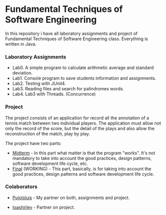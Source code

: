 # Fundamental Techniques of Software Engineering

In this repository i have all laboratory assignments and project of Fundamental Techniques of Software Engineering class. Everything is written in Java.

### Laboratory Assignments

- Lab0. A simple program to calculate arithmetic average and standard deviation.
- Lab1. Console program to save students information and assignments.
- Lab2. Testing with JUnit4.
- Lab3. Reading files and search for palindromes words.
- Lab4. Lab3 with Threads. (Concurrence)

### Project

The project consists of an application for record all the annotation of a tennis match between two individual players. The application must allow not only the record of the score, but the detail of the plays and also allow the reconstruction of the match, play by play.

The project have two parts:

- [Midterm] - In this part what matter is that the program "works". It's not mandatory to take into account the good practices, design patterns, software development life cycle, etc.
- [Final] (WORKING) - This part, basically, is for taking into account the good practices, design patterns and software development life cycle.

### Colaborators

* [Pujolsluis] - My partner on both, assignments and project.
* [loashirley] - Partner on project.


   [Pujolsluis]: <https://github.com/Pujolsluis>
   [loashirley]: <https://github.com/loashirley>
   [Midterm]: <https://github.com/FabioFV/tecnicas-fundamentales/tree/master/src/proyecto_medio_termino>
   [Final]: <https://github.com/FabioFV/tecnicas-fundamentales//tree/master/src/proyecto_final>
